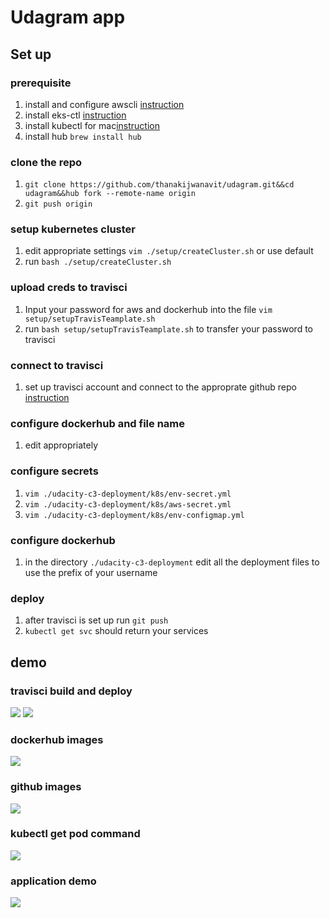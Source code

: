 # Udagram app


## Set up

### prerequisite
1. install and configure awscli [instruction](https://docs.aws.amazon.com/cli/latest/userguide/cli-chap-install.html)
2. install eks-ctl [instruction](https://docs.aws.amazon.com/eks/latest/userguide/getting-started-eksctl.html)
3. install kubectl for mac[instruction](https://matthewpalmer.net/kubernetes-app-developer/articles/how-to-run-local-kubernetes-docker-for-mac.html)
4. install hub `brew install hub`

### clone the repo
1. `git clone https://github.com/thanakijwanavit/udagram.git&&cd udagram&&hub fork --remote-name origin`
2. `git push origin`

### setup kubernetes cluster
1. edit appropriate settings `vim ./setup/createCluster.sh` or use default
2. run `bash ./setup/createCluster.sh`

### upload creds to travisci
1. Input your password for aws and dockerhub into the file `vim setup/setupTravisTeamplate.sh`
2. run `bash setup/setupTravisTeamplate.sh` to transfer your password to travisci

### connect to travisci
1. set up travisci account and connect to the approprate github repo [instruction](https://docs.travis-ci.com/user/tutorial/)

### configure dockerhub and file name
1. edit appropriately 

### configure secrets
1. `vim ./udacity-c3-deployment/k8s/env-secret.yml`
2. `vim ./udacity-c3-deployment/k8s/aws-secret.yml`
3. `vim ./udacity-c3-deployment/k8s/env-configmap.yml`

### configure dockerhub
1. in the directory `./udacity-c3-deployment` edit all the deployment files to use the prefix of your username

### deploy
1. after travisci is set up run `git push `
2. `kubectl get svc` should return your services



## demo
### travisci build and deploy
![](http://file.hatari.cc/aG530/buildAndDeployTravis.png)
![](http://file.hatari.cc/yjjid/compileSuccessTravis.png)

### dockerhub images
![](http://file.hatari.cc/ae0tk/dockerhubScreenshot.png)

### github images
![](http://file.hatari.cc/ZFv8W/githubScreenshot.png)


### kubectl get pod command
![](http://file.hatari.cc/13kKqz/k_get_nodes.png)

### application demo
![](http://file.hatari.cc/l5Dun/udagramSite.png)
